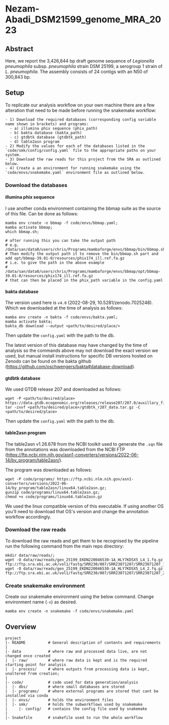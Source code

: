 # Nezam-Abadi_DSM21599_genome_MRA_2023

## Abstract

Here, we report the 3,426,844 bp draft genome sequence of *Legionella pneumophila* subsp. *pneumophila* strain DSM 25199, a serogroup 1 strain of *L. pneumophila*. The assembly consists of 24 contigs with an N50 of 300,843 bp. 

## Setup

To replicate our analysis workflow on your own machine there are a few alteration that need to be made before running the snakemake workflow:

    - 1) Download the required databases (corresponding config variable name shown in brackets) and programs:
      - a) illumina phix sequence (phix_path)
      - b) bakta database (bakta_path)
      - c) gtdbtk database (gtdbtk_path)
      - d) table2asn program
    - 2) Modify the values for each of the databases listed in the `code/smk/config/config.yaml` file to the appropriate paths on your system.
    - 3) Download the raw reads for this project from the SRA as outlined below.
    - 4) Create a an environment for running snakemake using the `code/envs/snakemake.yaml` environment file as outlined below.

### Download the databases

#### illumina phix sequence

I use another conda environment containing the bbmap suite as the source of this file. Can be done as follows:

```
mamba env create -n bbmap -f code/envs/bbmap.yaml;
mamba activate bbmap;
which bbmap.sh;

# after running this you can take the output path 
# e.g. /data/san/data0/users/chris/Programs/mambaforge/envs/bbmap/bin/bbmap.sh
# Then modify the output path it to remove the bin/bbmap.sh part and add opt/bbmap-39.01-0/resources/phix174_ill.ref.fa.gz
# i.e. to give the path in the above example 
# /data/san/data0/users/chris/Programs/mambaforge/envs/bbmap/opt/bbmap-39.01-0/resources/phix174_ill.ref.fa.gz 
# that can then be placed in the phix_path variable in the config.yaml
```

#### bakta database

The version used here is `v4.0` (2022-08-29, 10.5281/zenodo.7025248). Which we downloaded at the time of analysis as follows:

```
mamba env create -n bakta -f code/envs/bakta.yaml;
mamba activate bakta;
bakta_db download --output <path/to/desired/place/>
```

Then update the `config.yaml` with the path to the db.

The latest version of this database may have changed by the time of analysis so the commands above may not download the exact version we used, but manual install instructions for specific DB versions hosted on Zenodo can be found on the bakta github (https://github.com/oschwengers/bakta#database-download).

#### gtdbtk database

We used GTDB release 207 and downloaded as follows:

```
wget -P <path/to/desired/place> https://data.gtdb.ecogenomic.org/releases/release207/207.0/auxillary_files/gtdbtk_r207_data.tar.gz
tar -zxvf <path/to/desired/place>/gtdbtk_r207_data.tar.gz -C <path/to/desired/place>
```

Then update the `config.yaml` with the path to the db.

#### table2asn program

The table2asn v1.26.678 from the NCBI toolkit used to generate the `.sqn` file from the annotations was downloaded from the NCBI FTP (https://ftp.ncbi.nlm.nih.gov/asn1-converters/versions/2022-06-14/by_program/table2asn/). 

The program was downloaded as follows:

```
wget -P code/programs/ https://ftp.ncbi.nlm.nih.gov/asn1-converters/versions/2022-06-14/by_program/table2asn/linux64.table2asn.gz;
gunzip code/programs/linux64.table2asn.gz;
chmod +x code/programs/linux64.table2asn.gz
```

We used the linux compatible version of this executable. If using another OS you'll need to download that OS's version and change the annotation workflow accordingly. 

### Download the raw reads

To download the raw reads and get them to be recognised by the pipeline run the following command from the main repo directory:

```
mkdir data/raw/reads/;
wget -O data/raw/reads/gen_25199_EKDN220046530-1A_HLY7KDSX5_L4_1.fq.gz ftp://ftp.sra.ebi.ac.uk/vol1/fastq/SRR230/007/SRR23071207/SRR23071207_1.fastq.gz;
wget -O data/raw/reads/gen_25199_EKDN220046530-1A_HLY7KDSX5_L4_2.fq.gz ftp://ftp.sra.ebi.ac.uk/vol1/fastq/SRR230/007/SRR23071207/SRR23071207_2.fastq.gz
```

### Create snakemake environment

Create our snakemake environment using the below command. Change environment name (`-n`) as desired.

```
mamba env create -n snakemake -f code/envs/snakemake.yaml
```

## Overview

```
project
|- README          # General description of contents and requirements
|
|- data            # where raw and processed data live, are not changed once created
|  |- raw/         # where raw data is kept and is the required starting point for analysis
|  |- process/     # where outputs from processing data is kept, unaltered from creation;
|
|- code/           # code used for data generation/analysis
|  |- dbs/         # where small databases are stored
|  |- programs/    # where external programs are stored that cant be installed via conda
|  |- envs/        # holds the environment files
|  |- smk/         # holds the subworkflows used by snakemake
|     |- config/   # contains the config file used by snakemake
|
|- Snakefile       # snakefile used to run the whole workflow
```

